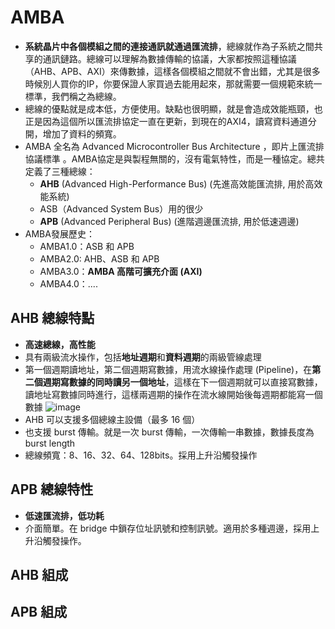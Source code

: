 # AMBA
* **系統晶片中各個模組之間的連接通訊就通過匯流排**，總線就作為子系統之間共享的通訊鏈路。總線可以理解為數據傳輸的協議，大家都按照這種協議（AHB、APB、AXI）來傳數據，這樣各個模組之間就不會出錯，尤其是很多時候別人買你的IP，你要保證人家買過去能用起來，那就需要一個規範來統一標準，我們稱之為總線。
* 總線的優點就是成本低，方便使用。缺點也很明顯，就是會造成效能瓶頸，也正是因為這個所以匯流排協定一直在更新，到現在的AXI4，讀寫資料通道分開，增加了資料的頻寬。
* AMBA 全名為 Advanced Microcontroller Bus Architecture ，即片上匯流排協議標準 。AMBA協定是與製程無關的，沒有電氣特性，而是一種協定。總共定義了三種總線：
  * **AHB** (Advanced High-Performance Bus) (先進高效能匯流排, 用於高效能系統)
  * ASB（Advanced System Bus）用的很少
  * **APB** (Advanced Peripheral Bus) (進階週邊匯流排, 用於低速週邊)
* AMBA發展歷史：
  * AMBA1.0：ASB 和 APB
  * AMBA2.0: AHB、ASB 和 APB
  * AMBA3.0：**AMBA 高階可擴充介面 (AXI)**
  * AMBA4.0：....
## AHB 總線特點
* **高速總線，高性能**
* 具有兩級流水操作，包括**地址週期**和**資料週期**的兩級管線處理
* 第一個週期讀地址，第二個週期寫數據，用流水線操作處理 (Pipeline)，在**第二個週期寫數據的同時讀另一個地址**，這樣在下一個週期就可以直接寫數據，讀地址寫數據同時進行，這樣兩週期的操作在流水線開始後每週期都能寫一個數據
![image](https://github.com/user-attachments/assets/866bd692-0b1e-45ba-9b0f-164a0f9d3b90)
* AHB 可以支援多個總線主設備（最多 16 個）
* 也支援 burst 傳輸。就是一次 burst 傳輸，一次傳輸一串數據，數據長度為 burst length
* 總線頻寬：8、16、32、64、128bits。採用上升沿觸發操作
## APB 總線特性
* **低速匯流排，低功耗**
* 介面簡單。在 bridge 中鎖存位址訊號和控制訊號。適用於多種週邊，採用上升沿觸發操作。
## AHB 組成
## APB 組成
